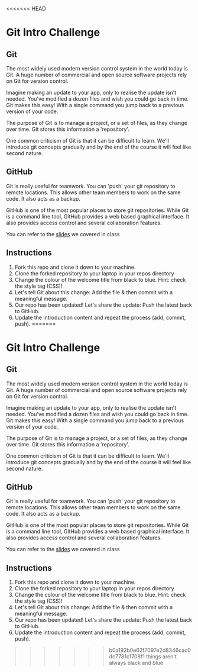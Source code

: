 <<<<<<< HEAD
# Git Intro Challenge

## Git
The most widely used modern version control system in the world today is Git. A huge number of commercial and open source software projects rely on Git for version control.

Imagine making an update to your app, only to realise the update isn't needed. You've modified a dozen files and wish you could go back in time. Git makes this easy! With a single command you jump back to a previous version of your code.

The purpose of Git is to manage a project, or a set of files, as they change over time. Git stores this information a 'repository'.

One common criticism of Git is that it can be difficult to learn. We'll introduce git concepts gradually and by the end of the course it will feel like second nature.

## GitHub
Git is really useful for teamwork. You can 'push' your git repository to remote locations. This allows other team members to work on the same code. It also acts as a backup.

GitHub is one of the most popular places to store git repositories. While Git is a command line tool, GitHub provides a web based graphical interface. It also provides access control and several collaboration features.

You can refer to the  [slides](https://docs.google.com/presentation/d/1V56BTICBn1_nL9O3yGOJfgOg-gnHDwUb8CFB3eCDCt4/edit?usp=sharing "Git Intro Presentation") we covered in class

## Instructions
1. Fork this repo and clone it down to your machine.
1. Clone the forked repository to your laptop in your repos directory
1. Change the colour of the welcome title from black to blue. Hint: check the style tag (CSS)!
1. Let's tell Git about this change: Add the file & then commit with a meaningful message.
1. Our repo has been updated! Let's share the update: Push the latest back to GitHub.
1. Update the introduction content and repeat the process (add, commit, push).
=======
# Git Intro Challenge

## Git
The most widely used modern version control system in the world today is Git. A huge number of commercial and open source software projects rely on Git for version control.

Imagine making an update to your app, only to realise the update isn't needed. You've modified a dozen files and wish you could go back in time. Git makes this easy! With a single command you jump back to a previous version of your code.

The purpose of Git is to manage a project, or a set of files, as they change over time. Git stores this information a 'repository'.

One common criticism of Git is that it can be difficult to learn. We'll introduce git concepts gradually and by the end of the course it will feel like second nature.

## GitHub
Git is really useful for teamwork. You can 'push' your git repository to remote locations. This allows other team members to work on the same code. It also acts as a backup.

GitHub is one of the most popular places to store git repositories. While Git is a command line tool, GitHub provides a web based graphical interface. It also provides access control and several collaboration features.

You can refer to the  [slides](https://docs.google.com/presentation/d/1V56BTICBn1_nL9O3yGOJfgOg-gnHDwUb8CFB3eCDCt4/edit?usp=sharing "Git Intro Presentation") we covered in class

## Instructions
1. Fork this repo and clone it down to your machine.
1. Clone the forked repository to your laptop in your repos directory
1. Change the colour of the welcome title from black to blue. Hint: check the style tag (CSS)!
1. Let's tell Git about this change: Add the file & then commit with a meaningful message.
1. Our repo has been updated! Let's share the update: Push the latest back to GitHub.
1. Update the introduction content and repeat the process (add, commit, push).
>>>>>>> b0a192b0e62f7097e2d8346cac0dc7781c1708f1
things aren't always black and blue
